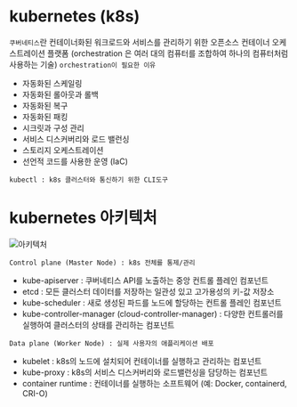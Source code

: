# kubernetes (k8s)

`쿠버네티스`란 컨테이너화된 워크로드와 서비스를 관리하기 위한 오픈소스 컨테이너 오케스트레이션 플랫폼 (orchestration 은 여러 대의 컴퓨터를 조합하여 하나의 컴퓨터처럼 사용하는 기술)
`orchestration이 필요한 이유`

- 자동화된 스케일링
- 자동화된 롤아웃과 롤백
- 자동화된 복구
- 자동화된 패킹
- 시크릿과 구성 관리
- 서비스 디스커버리와 로드 밸런싱
- 스토리지 오케스트레이션
- 선언적 코드를 사용한 운영 (IaC)

`kubectl : k8s 클러스터와 통신하기 위한 CLI도구`

# kubernetes 아키텍처

![아키텍처](https://github.com/user-attachments/assets/7e29b990-c3af-4582-b94e-1dfd7afcbc33)

`Control plane (Master Node) : k8s 전체를 통제/관리`

- kube-apiserver : 쿠버네티스 API를 노출하는 중앙 컨트롤 플레인 컴포넌트
- etcd : 모든 클러스터 데이터를 저장하는 일관성 있고 고가용성의 키-값 저장소
- kube-scheduler : 새로 생성된 파드를 노드에 할당하는 컨트롤 플레인 컴포넌트
- kube-controller-manager (cloud-controller-manager) : 다양한 컨트롤러를 실행하여 클러스터의 상태를 관리하는 컴포넌트

`Data plane (Worker Node) : 실제 사용자의 애플리케이션 배포`

- kubelet : k8s의 노드에 설치되어 컨테이너를 실행하고 관리하는 컴포넌트
- kube-proxy : k8s의 서비스 디스커버리와 로드밸런싱을 담당하는 컴포넌트
- container runtime : 컨테이너를 실행하는 소프트웨어 (예: Docker, containerd, CRI-O)
